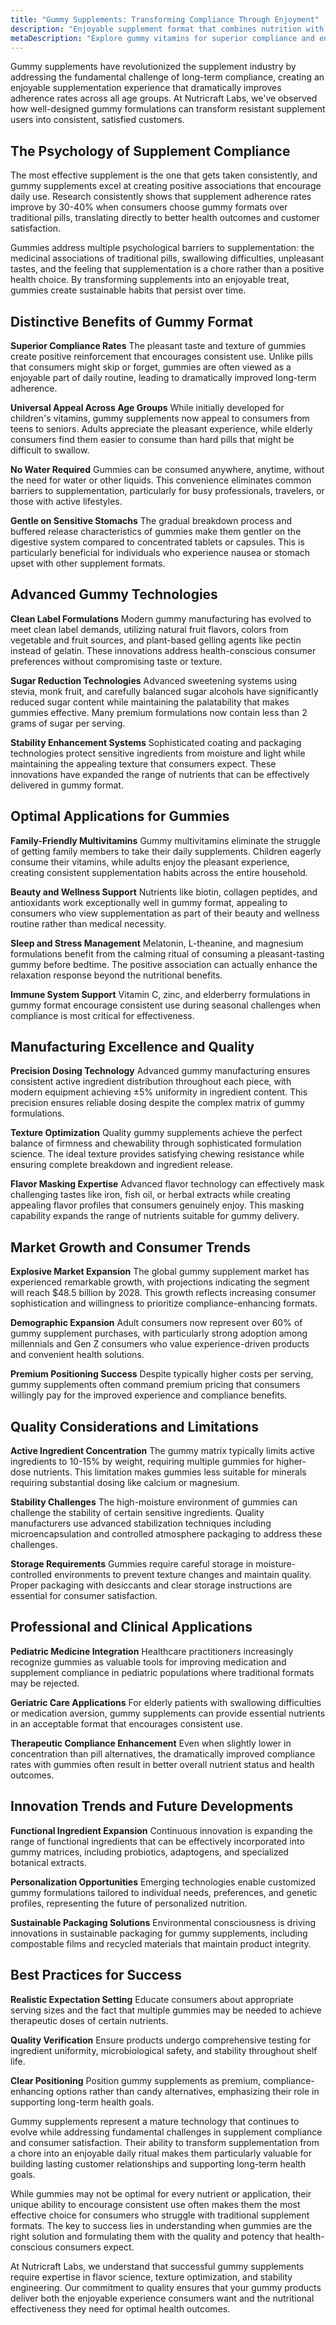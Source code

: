 ```yaml
---
title: "Gummy Supplements: Transforming Compliance Through Enjoyment"
description: "Enjoyable supplement format that combines nutrition with a pleasant taste experience."
metaDescription: "Explore gummy vitamins for superior compliance and enjoyable supplementation. Learn about sugar-free options, manufacturing considerations, and why gummies are perfect for all ages."
---
```


Gummy supplements have revolutionized the supplement industry by addressing the fundamental challenge of long-term compliance, creating an enjoyable supplementation experience that dramatically improves adherence rates across all age groups. At Nutricraft Labs, we've observed how well-designed gummy formulations can transform resistant supplement users into consistent, satisfied customers.

## The Psychology of Supplement Compliance

The most effective supplement is the one that gets taken consistently, and gummy supplements excel at creating positive associations that encourage daily use. Research consistently shows that supplement adherence rates improve by 30-40% when consumers choose gummy formats over traditional pills, translating directly to better health outcomes and customer satisfaction.

Gummies address multiple psychological barriers to supplementation: the medicinal associations of traditional pills, swallowing difficulties, unpleasant tastes, and the feeling that supplementation is a chore rather than a positive health choice. By transforming supplements into an enjoyable treat, gummies create sustainable habits that persist over time.

## Distinctive Benefits of Gummy Format

**Superior Compliance Rates**
The pleasant taste and texture of gummies create positive reinforcement that encourages consistent use. Unlike pills that consumers might skip or forget, gummies are often viewed as a enjoyable part of daily routine, leading to dramatically improved long-term adherence.

**Universal Appeal Across Age Groups**
While initially developed for children's vitamins, gummy supplements now appeal to consumers from teens to seniors. Adults appreciate the pleasant experience, while elderly consumers find them easier to consume than hard pills that might be difficult to swallow.

**No Water Required**
Gummies can be consumed anywhere, anytime, without the need for water or other liquids. This convenience eliminates common barriers to supplementation, particularly for busy professionals, travelers, or those with active lifestyles.

**Gentle on Sensitive Stomachs**
The gradual breakdown process and buffered release characteristics of gummies make them gentler on the digestive system compared to concentrated tablets or capsules. This is particularly beneficial for individuals who experience nausea or stomach upset with other supplement formats.

## Advanced Gummy Technologies

**Clean Label Formulations**
Modern gummy manufacturing has evolved to meet clean label demands, utilizing natural fruit flavors, colors from vegetable and fruit sources, and plant-based gelling agents like pectin instead of gelatin. These innovations address health-conscious consumer preferences without compromising taste or texture.

**Sugar Reduction Technologies**
Advanced sweetening systems using stevia, monk fruit, and carefully balanced sugar alcohols have significantly reduced sugar content while maintaining the palatability that makes gummies effective. Many premium formulations now contain less than 2 grams of sugar per serving.

**Stability Enhancement Systems**
Sophisticated coating and packaging technologies protect sensitive ingredients from moisture and light while maintaining the appealing texture that consumers expect. These innovations have expanded the range of nutrients that can be effectively delivered in gummy format.

## Optimal Applications for Gummies

**Family-Friendly Multivitamins**
Gummy multivitamins eliminate the struggle of getting family members to take their daily supplements. Children eagerly consume their vitamins, while adults enjoy the pleasant experience, creating consistent supplementation habits across the entire household.

**Beauty and Wellness Support**
Nutrients like biotin, collagen peptides, and antioxidants work exceptionally well in gummy format, appealing to consumers who view supplementation as part of their beauty and wellness routine rather than medical necessity.

**Sleep and Stress Management**
Melatonin, L-theanine, and magnesium formulations benefit from the calming ritual of consuming a pleasant-tasting gummy before bedtime. The positive association can actually enhance the relaxation response beyond the nutritional benefits.

**Immune System Support**
Vitamin C, zinc, and elderberry formulations in gummy format encourage consistent use during seasonal challenges when compliance is most critical for effectiveness.

## Manufacturing Excellence and Quality

**Precision Dosing Technology**
Advanced gummy manufacturing ensures consistent active ingredient distribution throughout each piece, with modern equipment achieving ±5% uniformity in ingredient content. This precision ensures reliable dosing despite the complex matrix of gummy formulations.

**Texture Optimization**
Quality gummy supplements achieve the perfect balance of firmness and chewability through sophisticated formulation science. The ideal texture provides satisfying chewing resistance while ensuring complete breakdown and ingredient release.

**Flavor Masking Expertise**
Advanced flavor technology can effectively mask challenging tastes like iron, fish oil, or herbal extracts while creating appealing flavor profiles that consumers genuinely enjoy. This masking capability expands the range of nutrients suitable for gummy delivery.

## Market Growth and Consumer Trends

**Explosive Market Expansion**
The global gummy supplement market has experienced remarkable growth, with projections indicating the segment will reach $48.5 billion by 2028. This growth reflects increasing consumer sophistication and willingness to prioritize compliance-enhancing formats.

**Demographic Expansion**
Adult consumers now represent over 60% of gummy supplement purchases, with particularly strong adoption among millennials and Gen Z consumers who value experience-driven products and convenient health solutions.

**Premium Positioning Success**
Despite typically higher costs per serving, gummy supplements often command premium pricing that consumers willingly pay for the improved experience and compliance benefits.

## Quality Considerations and Limitations

**Active Ingredient Concentration**
The gummy matrix typically limits active ingredients to 10-15% by weight, requiring multiple gummies for higher-dose nutrients. This limitation makes gummies less suitable for minerals requiring substantial dosing like calcium or magnesium.

**Stability Challenges**
The high-moisture environment of gummies can challenge the stability of certain sensitive ingredients. Quality manufacturers use advanced stabilization techniques including microencapsulation and controlled atmosphere packaging to address these challenges.

**Storage Requirements**
Gummies require careful storage in moisture-controlled environments to prevent texture changes and maintain quality. Proper packaging with desiccants and clear storage instructions are essential for consumer satisfaction.

## Professional and Clinical Applications

**Pediatric Medicine Integration**
Healthcare practitioners increasingly recognize gummies as valuable tools for improving medication and supplement compliance in pediatric populations where traditional formats may be rejected.

**Geriatric Care Applications**
For elderly patients with swallowing difficulties or medication aversion, gummy supplements can provide essential nutrients in an acceptable format that encourages consistent use.

**Therapeutic Compliance Enhancement**
Even when slightly lower in concentration than pill alternatives, the dramatically improved compliance rates with gummies often result in better overall nutrient status and health outcomes.

## Innovation Trends and Future Developments

**Functional Ingredient Expansion**
Continuous innovation is expanding the range of functional ingredients that can be effectively incorporated into gummy matrices, including probiotics, adaptogens, and specialized botanical extracts.

**Personalization Opportunities**
Emerging technologies enable customized gummy formulations tailored to individual needs, preferences, and genetic profiles, representing the future of personalized nutrition.

**Sustainable Packaging Solutions**
Environmental consciousness is driving innovations in sustainable packaging for gummy supplements, including compostable films and recycled materials that maintain product integrity.

## Best Practices for Success

**Realistic Expectation Setting**
Educate consumers about appropriate serving sizes and the fact that multiple gummies may be needed to achieve therapeutic doses of certain nutrients.

**Quality Verification**
Ensure products undergo comprehensive testing for ingredient uniformity, microbiological safety, and stability throughout shelf life.

**Clear Positioning**
Position gummy supplements as premium, compliance-enhancing options rather than candy alternatives, emphasizing their role in supporting long-term health goals.

Gummy supplements represent a mature technology that continues to evolve while addressing fundamental challenges in supplement compliance and consumer satisfaction. Their ability to transform supplementation from a chore into an enjoyable daily ritual makes them particularly valuable for building lasting customer relationships and supporting long-term health goals.

While gummies may not be optimal for every nutrient or application, their unique ability to encourage consistent use often makes them the most effective choice for consumers who struggle with traditional supplement formats. The key to success lies in understanding when gummies are the right solution and formulating them with the quality and potency that health-conscious consumers expect.

At Nutricraft Labs, we understand that successful gummy supplements require expertise in flavor science, texture optimization, and stability engineering. Our commitment to quality ensures that your gummy products deliver both the enjoyable experience consumers want and the nutritional effectiveness they need for optimal health outcomes.